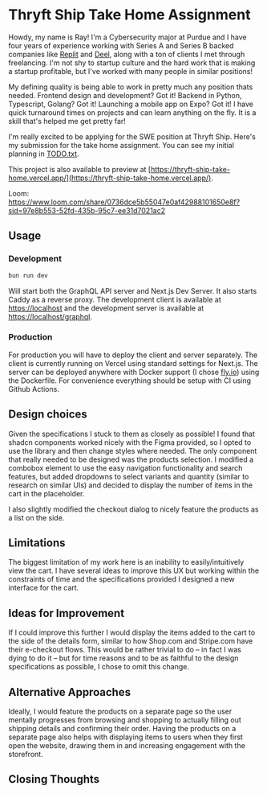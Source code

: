 # Thryft Ship Take Home Assignment

Howdy, my name is Ray! I'm a Cybersecurity major at Purdue and I have four years of experience working
with Series A and Series B backed companies like [Replit](https://replit.com) and [Deel](https://deel.com),
along with a ton of clients I met through freelancing. I'm not shy to startup culture and the hard work
that is making a startup profitable, but I've worked with many people in similar positions!

My defining quality is being able to work in pretty much any position thats needed. Frontend design and
development? Got it! Backend in Python, Typescript, Golang? Got it! Launching a mobile app on Expo? Got
it! I have quick turnaround times on projects and can learn anything on the fly. It is a skill that's
helped me get pretty far!

I'm really excited to be applying for the SWE position at Thryft Ship. Here's my submission for the take
home assignment. You can see my initial planning in [TODO.txt](./TODO.txt).

This project is also available to preview at [https://thryft-ship-take-home.vercel.app/](https://thryft-ship-take-home.vercel.app/).

Loom: https://www.loom.com/share/0736dce5b55047e0af42988101650e8f?sid=97e8b553-52fd-435b-95c7-ee31d7021ac2

## Usage

### Development

```sh
bun run dev
```

Will start both the GraphQL API server and Next.js Dev Server. It also starts Caddy as a reverse
proxy. The development client is available at [https://localhost](https://localhost) and the development
server is available at [https://localhost/graphql](https://localhost/graphql).

### Production

For production you will have to deploy the client and server separately. The client is currently
running on Vercel using standard settings for Next.js. The server can be deployed anywhere with Docker
support (I chose [fly.io](https://fly.io)) using the Dockerfile. For convenience everything should be
setup with CI using Github Actions.

## Design choices

Given the specifications I stuck to them as closely as possible! I found that shadcn components worked
nicely with the Figma provided, so I opted to use the library and then change styles where needed. The
only component that really needed to be designed was the products selection. I modified a combobox element
to use the easy navigation functionality and search features, but added dropdowns to select variants and
quantity (similar to research on similar UIs) and decided to display the number of items in the cart in the
placeholder.

I also slightly modified the checkout dialog to nicely feature the products as a list on the side.

## Limitations

The biggest limitation of my work here is an inability to easily/intuitively view the cart. I have several
ideas to improve this UX but working within the constraints of time and the specifications provided I designed
a new interface for the cart.

## Ideas for Improvement

If I could improve this further I would display the items added to the cart to the side of the details form,
similar to how Shop.com and Stripe.com have their e-checkout flows. This would be rather trivial to do – in
fact I was dying to do it – but for time reasons and to be as faithful to the design specifications as possible,
I chose to omit this change.

## Alternative Approaches

Ideally, I would feature the products on a separate page so the user mentally progresses from browsing and
shopping to actually filling out shipping details and confirming their order. Having the products on a separate
page also helps with displaying items to users when they first open the website, drawing them in and increasing
engagement with the storefront.

## Closing Thoughts

